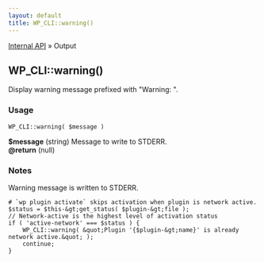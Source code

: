 ```yaml
---
layout: default
title: WP_CLI::warning()
---
```


<a href="/docs/internal-api/">Internal API</a> &raquo; Output

## WP_CLI::warning()

Display warning message prefixed with &quot;Warning: &quot;.

### Usage

    WP_CLI::warning( $message )

<div>
<strong>$message</strong> (string) Message to write to STDERR.<br />
<strong>@return</strong> (null) <br /></p>
</div>


### Notes

Warning message is written to STDERR.


    # `wp plugin activate` skips activation when plugin is network active.
    $status = $this-&gt;get_status( $plugin-&gt;file );
    // Network-active is the highest level of activation status
    if ( 'active-network' === $status ) {
    	WP_CLI::warning( &quot;Plugin '{$plugin-&gt;name}' is already network active.&quot; );
    	continue;
    }
    

